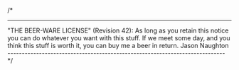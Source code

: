 /*

----------------------------------------------------------------------------
"THE BEER-WARE LICENSE" (Revision 42):
As long as you retain this notice you
can do whatever you want with this stuff. If we meet some day, and you think
this stuff is worth it, you can buy me a beer in return. Jason Naughton
---------------------------------------------------------------------------- */
